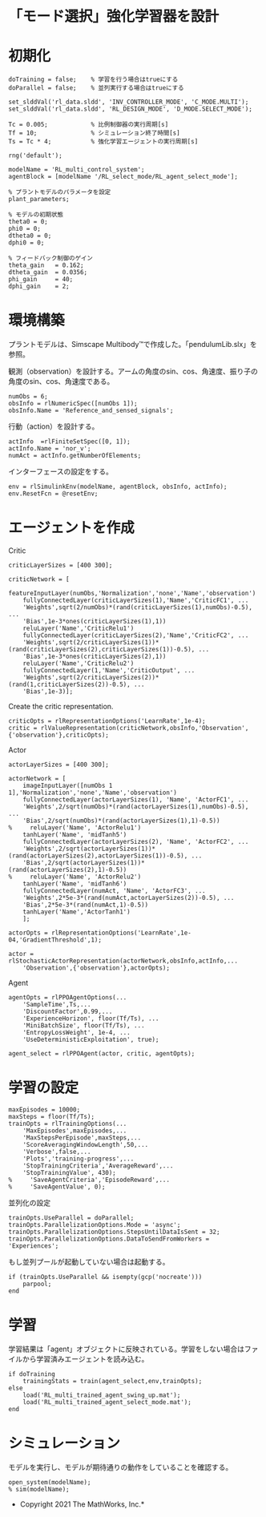 # 「モード選択」強化学習器を設計
# 初期化

```matlab:Code
doTraining = false;    % 学習を行う場合はtrueにする
doParallel = false;    % 並列実行する場合はtrueにする

set_slddVal('rl_data.sldd', 'INV_CONTROLLER_MODE', 'C_MODE.MULTI');
set_slddVal('rl_data.sldd', 'RL_DESIGN_MODE', 'D_MODE.SELECT_MODE');

Tc = 0.005;            % 比例制御器の実行周期[s]
Tf = 10;               % シミュレーション終了時間[s]
Ts = Tc * 4;           % 強化学習エージェントの実行周期[s]

rng('default');

modelName = 'RL_multi_control_system';
agentBlock = [modelName '/RL_select_mode/RL_agent_select_mode'];

% プラントモデルのパラメータを設定
plant_parameters;

% モデルの初期状態
theta0 = 0;
phi0 = 0;
dtheta0 = 0;
dphi0 = 0;

% フィードバック制御のゲイン
theta_gain   = 0.162;
dtheta_gain  = 0.0356;
phi_gain     = 40;
dphi_gain    = 2;
```

# 環境構築


プラントモデルは、Simscape Multibody™で作成した。「pendulumLib.slx」を参照。




観測（observation）を設計する。アームの角度のsin、cos、角速度、振り子の角度のsin、cos、角速度である。



```matlab:Code
numObs = 6;
obsInfo = rlNumericSpec([numObs 1]);
obsInfo.Name = 'Reference_and_sensed_signals';
```



行動（action）を設計する。



```matlab:Code
actInfo  =rlFiniteSetSpec([0, 1]);
actInfo.Name = 'nor_v';
numAct = actInfo.getNumberOfElements;
```



インターフェースの設定をする。



```matlab:Code
env = rlSimulinkEnv(modelName, agentBlock, obsInfo, actInfo);
env.ResetFcn = @resetEnv;
```

# エージェントを作成


Critic



```matlab:Code
criticLayerSizes = [400 300];

criticNetwork = [
    featureInputLayer(numObs,'Normalization','none','Name','observation')
    fullyConnectedLayer(criticLayerSizes(1),'Name','CriticFC1', ...
    'Weights',sqrt(2/numObs)*(rand(criticLayerSizes(1),numObs)-0.5), ...
    'Bias',1e-3*ones(criticLayerSizes(1),1))
    reluLayer('Name','CriticRelu1')
    fullyConnectedLayer(criticLayerSizes(2),'Name','CriticFC2', ...
    'Weights',sqrt(2/criticLayerSizes(1))*(rand(criticLayerSizes(2),criticLayerSizes(1))-0.5), ...
    'Bias',1e-3*ones(criticLayerSizes(2),1))
    reluLayer('Name','CriticRelu2')
    fullyConnectedLayer(1,'Name','CriticOutput', ...
    'Weights',sqrt(2/criticLayerSizes(2))*(rand(1,criticLayerSizes(2))-0.5), ...
    'Bias',1e-3)];
```



Create the critic representation.



```matlab:Code
criticOpts = rlRepresentationOptions('LearnRate',1e-4);
critic = rlValueRepresentation(criticNetwork,obsInfo,'Observation',{'observation'},criticOpts);
```



Actor



```matlab:Code
actorLayerSizes = [400 300];

actorNetwork = [
    imageInputLayer([numObs 1 1],'Normalization','none','Name','observation')
    fullyConnectedLayer(actorLayerSizes(1), 'Name', 'ActorFC1', ...
    'Weights',2/sqrt(numObs)*(rand(actorLayerSizes(1),numObs)-0.5), ...
    'Bias',2/sqrt(numObs)*(rand(actorLayerSizes(1),1)-0.5))
%     reluLayer('Name', 'ActorRelu1')
    tanhLayer('Name', 'midTanh5')
    fullyConnectedLayer(actorLayerSizes(2), 'Name', 'ActorFC2', ...
    'Weights',2/sqrt(actorLayerSizes(1))*(rand(actorLayerSizes(2),actorLayerSizes(1))-0.5), ...
    'Bias',2/sqrt(actorLayerSizes(1))*(rand(actorLayerSizes(2),1)-0.5))
%     reluLayer('Name', 'ActorRelu2')
    tanhLayer('Name', 'midTanh6')
    fullyConnectedLayer(numAct, 'Name', 'ActorFC3', ...
    'Weights',2*5e-3*(rand(numAct,actorLayerSizes(2))-0.5), ...
    'Bias',2*5e-3*(rand(numAct,1)-0.5))
    tanhLayer('Name','ActorTanh1')
    ];

actorOpts = rlRepresentationOptions('LearnRate',1e-04,'GradientThreshold',1);

actor = rlStochasticActorRepresentation(actorNetwork,obsInfo,actInfo,...
    'Observation',{'observation'},actorOpts);
```



Agent



```matlab:Code
agentOpts = rlPPOAgentOptions(...
    'SampleTime',Ts,...
    'DiscountFactor',0.99,...
    'ExperienceHorizon', floor(Tf/Ts), ...
    'MiniBatchSize', floor(Tf/Ts), ...
    'EntropyLossWeight', 1e-4, ...
    'UseDeterministicExploitation', true);

agent_select = rlPPOAgent(actor, critic, agentOpts);
```

# 学習の設定

```matlab:Code
maxEpisodes = 10000;
maxSteps = floor(Tf/Ts);
trainOpts = rlTrainingOptions(...
    'MaxEpisodes',maxEpisodes,...
    'MaxStepsPerEpisode',maxSteps,...
    'ScoreAveragingWindowLength',50,...
    'Verbose',false,...
    'Plots','training-progress',...
    'StopTrainingCriteria','AverageReward',...
    'StopTrainingValue', 430);
%     'SaveAgentCriteria','EpisodeReward',...
%     'SaveAgentValue', 0);
```



並列化の設定



```matlab:Code
trainOpts.UseParallel = doParallel;
trainOpts.ParallelizationOptions.Mode = 'async';
trainOpts.ParallelizationOptions.StepsUntilDataIsSent = 32;
trainOpts.ParallelizationOptions.DataToSendFromWorkers = 'Experiences';
```



もし並列プールが起動していない場合は起動する。



```matlab:Code
if (trainOpts.UseParallel && isempty(gcp('nocreate')))
    parpool;
end
```

# 学習


学習結果は「agent」オブジェクトに反映されている。学習をしない場合はファイルから学習済みエージェントを読み込む。



```matlab:Code
if doTraining
    trainingStats = train(agent_select,env,trainOpts);
else
    load('RL_multi_trained_agent_swing_up.mat');
    load('RL_multi_trained_agent_select_mode.mat');
end
```

# シミュレーション


モデルを実行し、モデルが期待通りの動作をしていることを確認する。



```matlab:Code
open_system(modelName);
% sim(modelName);
```

  


* Copyright 2021 The MathWorks, Inc.*



